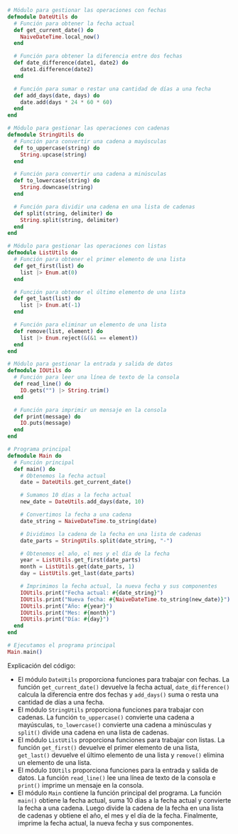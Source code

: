 ```elixir
# Módulo para gestionar las operaciones con fechas
defmodule DateUtils do
  # Función para obtener la fecha actual
  def get_current_date() do
    NaiveDateTime.local_now()
  end

  # Función para obtener la diferencia entre dos fechas
  def date_difference(date1, date2) do
    date1.difference(date2)
  end

  # Función para sumar o restar una cantidad de días a una fecha
  def add_days(date, days) do
    date.add(days * 24 * 60 * 60)
  end
end

# Módulo para gestionar las operaciones con cadenas
defmodule StringUtils do
  # Función para convertir una cadena a mayúsculas
  def to_uppercase(string) do
    String.upcase(string)
  end

  # Función para convertir una cadena a minúsculas
  def to_lowercase(string) do
    String.downcase(string)
  end

  # Función para dividir una cadena en una lista de cadenas
  def split(string, delimiter) do
    String.split(string, delimiter)
  end
end

# Módulo para gestionar las operaciones con listas
defmodule ListUtils do
  # Función para obtener el primer elemento de una lista
  def get_first(list) do
    list |> Enum.at(0)
  end

  # Función para obtener el último elemento de una lista
  def get_last(list) do
    list |> Enum.at(-1)
  end

  # Función para eliminar un elemento de una lista
  def remove(list, element) do
    list |> Enum.reject(&(&1 == element))
  end
end

# Módulo para gestionar la entrada y salida de datos
defmodule IOUtils do
  # Función para leer una línea de texto de la consola
  def read_line() do
    IO.gets("") |> String.trim()
  end

  # Función para imprimir un mensaje en la consola
  def print(message) do
    IO.puts(message)
  end
end

# Programa principal
defmodule Main do
  # Función principal
  def main() do
    # Obtenemos la fecha actual
    date = DateUtils.get_current_date()

    # Sumamos 10 días a la fecha actual
    new_date = DateUtils.add_days(date, 10)

    # Convertimos la fecha a una cadena
    date_string = NaiveDateTime.to_string(date)

    # Dividimos la cadena de la fecha en una lista de cadenas
    date_parts = StringUtils.split(date_string, "-")

    # Obtenemos el año, el mes y el día de la fecha
    year = ListUtils.get_first(date_parts)
    month = ListUtils.get(date_parts, 1)
    day = ListUtils.get_last(date_parts)

    # Imprimimos la fecha actual, la nueva fecha y sus componentes
    IOUtils.print("Fecha actual: #{date_string}")
    IOUtils.print("Nueva fecha: #{NaiveDateTime.to_string(new_date)}")
    IOUtils.print("Año: #{year}")
    IOUtils.print("Mes: #{month}")
    IOUtils.print("Día: #{day}")
  end
end

# Ejecutamos el programa principal
Main.main()
```

Explicación del código:

* El módulo `DateUtils` proporciona funciones para trabajar con fechas. La función `get_current_date()` devuelve la fecha actual, `date_difference()` calcula la diferencia entre dos fechas y `add_days()` suma o resta una cantidad de días a una fecha.
* El módulo `StringUtils` proporciona funciones para trabajar con cadenas. La función `to_uppercase()` convierte una cadena a mayúsculas, `to_lowercase()` convierte una cadena a minúsculas y `split()` divide una cadena en una lista de cadenas.
* El módulo `ListUtils` proporciona funciones para trabajar con listas. La función `get_first()` devuelve el primer elemento de una lista, `get_last()` devuelve el último elemento de una lista y `remove()` elimina un elemento de una lista.
* El módulo `IOUtils` proporciona funciones para la entrada y salida de datos. La función `read_line()` lee una línea de texto de la consola e `print()` imprime un mensaje en la consola.
* El módulo `Main` contiene la función principal del programa. La función `main()` obtiene la fecha actual, suma 10 días a la fecha actual y convierte la fecha a una cadena. Luego divide la cadena de la fecha en una lista de cadenas y obtiene el año, el mes y el día de la fecha. Finalmente, imprime la fecha actual, la nueva fecha y sus componentes.